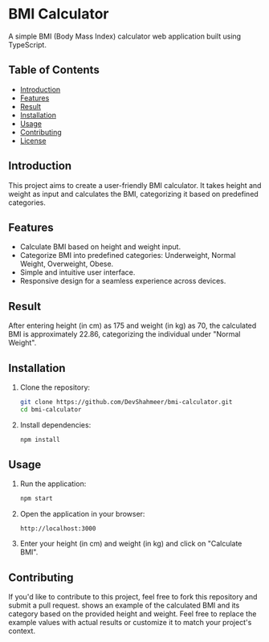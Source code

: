 
# BMI Calculator

A simple BMI (Body Mass Index) calculator web application built using TypeScript.

## Table of Contents

- [Introduction](#introduction)
- [Features](#features)
- [Result](#result)
- [Installation](#installation)
- [Usage](#usage)
- [Contributing](#contributing)
- [License](#license)

## Introduction

This project aims to create a user-friendly BMI calculator. It takes height and weight as input and calculates the BMI, categorizing it based on predefined categories.

## Features

- Calculate BMI based on height and weight input.
- Categorize BMI into predefined categories: Underweight, Normal Weight, Overweight, Obese.
- Simple and intuitive user interface.
- Responsive design for a seamless experience across devices.

## Result

After entering height (in cm) as 175 and weight (in kg) as 70, the calculated BMI is approximately 22.86, categorizing the individual under "Normal Weight".

## Installation

1. Clone the repository:
   ```bash
   git clone https://github.com/DevShahmeer/bmi-calculator.git
   cd bmi-calculator
   ```

2. Install dependencies:
   ```bash
   npm install
   ```

## Usage

1. Run the application:
   ```bash
   npm start
   ```

2. Open the application in your browser:
   ```
   http://localhost:3000
   ```

3. Enter your height (in cm) and weight (in kg) and click on "Calculate BMI".

## Contributing

If you'd like to contribute to this project, feel free to fork this repository and submit a pull request.
 shows an example of the calculated BMI and its category based on the provided height and weight. Feel free to replace the example values with actual results or customize it to match your project's context.

